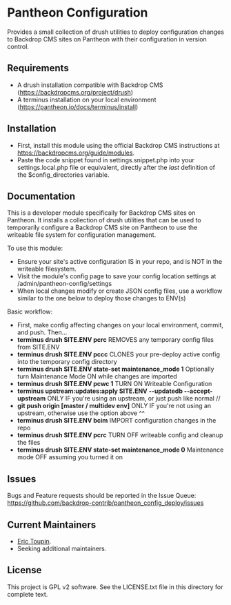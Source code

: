 Pantheon Configuration
======================

Provides a small collection of drush utilities to deploy configuration changes
to Backdrop CMS sites on Pantheon with their configuration in version control.

Requirements
------------

- A drush installation compatible with Backdrop CMS (https://backdropcms.org/project/drush)
- A terminus installation on your local environment (https://pantheon.io/docs/terminus/install)

Installation
------------

- First, install this module using the official Backdrop CMS instructions at
  https://backdropcms.org/guide/modules.
- Paste the code snippet found in settings.snippet.php into your
  settings.local.php file or equivalent, directly after the _last_ definition
  of the $config_directories variable.


Documentation
-------------

This is a developer module specifically for Backdrop CMS sites on Pantheon.
It installs a collection of drush utilities that can be used to temporarily 
configure a Backdrop CMS site on Pantheon to use the writeable file system
for configuration management.

To use this module:
 - Ensure your site's active configuration IS in your repo, and is NOT in 
   the writeable filesystem.
 - Visit the module's config page to save your config location settings at
   /admin/pantheon-config/settings
 - When local changes modify or create JSON config files, use a workflow
   similar to the one below to deploy those changes to ENV(s)

Basic workflow:

 - First, make config affecting changes on your local environment, commit, and push. Then...
 - __terminus drush SITE.ENV pcrc__ REMOVES any temporary config files from SITE.ENV
 - __terminus drush SITE.ENV pccc__ CLONES your pre-deploy active config into the temporary config directory
 - __terminus drush SITE.ENV state-set maintenance_mode 1__ Optionally turn Maintenance Mode ON while changes are imported
 - __terminus drush SITE.ENV pcwc 1__ TURN ON Writeable Configuration
 - __terminus upstream:updates:apply SITE.ENV --updatedb --accept-upstream__ ONLY IF you're using an upstream, or just push like normal //
 - __git push origin [master / multidev env]__ ONLY IF you're not using an upstream, otherwise use the option above ^^
 - __terminus drush SITE.ENV bcim__ IMPORT configuration changes in the repo
 - __terminus drush SITE.ENV pcrc__ TURN OFF writeable config and cleanup the files
 - __terminus drush SITE.ENV state-set maintenance_mode 0__ Maintenance mode OFF assuming you turned it on

Issues
------

Bugs and Feature requests should be reported in the Issue Queue: https://github.com/backdrop-contrib/pantheon_config_deploy/issues


Current Maintainers
-------------------

- [Eric Toupin](https://github.com/eric2pin).
- Seeking additional maintainers.

License
-------

This project is GPL v2 software.
See the LICENSE.txt file in this directory for complete text.